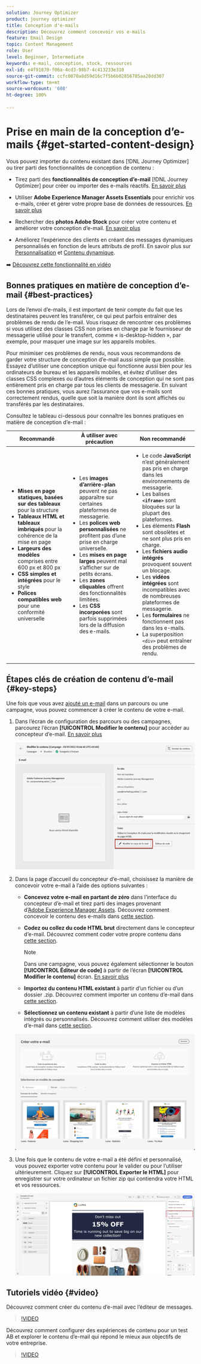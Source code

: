 ```yaml
---
solution: Journey Optimizer
product: journey optimizer
title: Conception d'e-mails
description: Découvrez comment concevoir vos e-mails
feature: Email Design
topic: Content Management
role: User
level: Beginner, Intermediate
keywords: e-mail, conception, stock, ressources
exl-id: e4f91870-f06a-4cd3-98b7-4c413233e310
source-git-commit: ccfc0870a8d59d16c7f5b6b02856785aa28dd307
workflow-type: tm+mt
source-wordcount: '608'
ht-degree: 100%

---
```


# Prise en main de la conception d’e-mails {#get-started-content-design}

Vous pouvez importer du contenu existant dans [!DNL Journey Optimizer] ou tirer parti des fonctionnalités de conception de contenu :

* Tirez parti des **fonctionnalités de conception d’e-mail** [!DNL Journey Optimizer] pour créer ou importer des e-mails réactifs. [En savoir plus](content-from-scratch.md)

* Utiliser **Adobe Experience Manager Assets Essentials** pour enrichir vos e-mails, créer et gérer votre propre base de données de ressources. [En savoir plus](../integrations/assets.md)

* Rechercher des **photos Adobe Stock** pour créer votre contenu et améliorer votre conception d’e-mail. [En savoir plus](../integrations/stock.md)

* Améliorez l’expérience des clients en créant des messages dynamiques personnalisés en fonction de leurs attributs de profil. En savoir plus sur [Personnalisation](../personalization/personalize.md) et [Contenu dynamique](../personalization/get-started-dynamic-content.md).

➡️ [Découvrez cette fonctionnalité en vidéo](#video)

## Bonnes pratiques en matière de conception d’e-mail {#best-practices}

Lors de l’envoi d’e-mails, il est important de tenir compte du fait que les destinataires peuvent les transférer, ce qui peut parfois entraîner des problèmes de rendu de l’e-mail. Vous risquez de rencontrer ces problèmes si vous utilisez des classes CSS non prises en charge par le fournisseur de messagerie utilisé pour le transfert, comme « is-desktop-hidden », par exemple, pour masquer une image sur les appareils mobiles.

Pour minimiser ces problèmes de rendu, nous vous recommandons de garder votre structure de conception d’e-mail aussi simple que possible. Essayez d’utiliser une conception unique qui fonctionne aussi bien pour les ordinateurs de bureau et les appareils mobiles, et évitez d’utiliser des classes CSS complexes ou d’autres éléments de conception qui ne sont pas entièrement pris en charge par tous les clients de messagerie. En suivant ces bonnes pratiques, vous aurez l’assurance que vos e-mails sont correctement rendus, quelle que soit la manière dont ils sont affichés ou transférés par les destinataires.

Consultez le tableau ci-dessous pour connaître les bonnes pratiques en matière de conception d’e-mail :

| Recommandé | À utiliser avec précaution | Non recommandé |
|-|-|-|
| <ul><li><b>Mises en page statiques, basées sur des tableaux</b> pour la structure</li> <li><b>Tableaux HTML et tableaux imbriqués</b> pour la cohérence de la mise en page</li> <li><b>Largeurs des modèles</b> comprises entre 600 px et 800 px </li> <li><b>CSS simples et intégrées</b> pour le style </li> <li><b>Polices compatibles web</b> pour une conformité universelle</li> | <ul><li>Les <b>images d’arrière-plan</b> peuvent ne pas apparaître sur certaines plateformes de messagerie.</li><li>Les <b>polices web personnalisées</b> ne profitent pas d’une prise en charge universelle.</li><li>Les <b>mises en page larges</b> peuvent mal s’afficher sur de petits écrans.</li><li>Les <b>zones cliquables</b> offrent des fonctionnalités limitées.</li><li>Les <b>CSS incorporées</b> sont parfois supprimées lors de la diffusion des e-mails.</li> | <ul><li>Le code <b>JavaScript</b> n’est généralement pas pris en charge dans les environnements de messagerie.</li> <li> Les balises <b>`<iframe>`</b> sont bloquées sur la plupart des plateformes. </li> <li>Les éléments <b>Flash</b> sont obsolètes et ne sont plus pris en charge.</li> <li>Les <b>fichiers audio intégrés</b> provoquent souvent un blocage.</li> <li>Les <b>vidéos intégrées</b> sont incompatibles avec de nombreuses plateformes de messagerie.</li> <li> Les <b>formulaires</b> ne fonctionnent pas dans les e-mails.</li> <li> La superposition `<div>` peut entraîner des problèmes de rendu.</li> |

## Étapes clés de création de contenu d’e-mail {#key-steps}

Une fois que vous avez [ajouté un e-mail](create-email.md) dans un parcours ou une campagne, vous pouvez commencer à créer le contenu de votre e-mail.

1. Dans l’écran de configuration des parcours ou des campagnes, parcourez l’écran **[!UICONTROL Modifier le contenu]** pour accéder au concepteur d’e-mail. [En savoir plus](create-email.md#define-email-content)

   ![](assets/email_designer_edit_email_body.png)

1. Dans la page d’accueil du concepteur d’e-mail, choisissez la manière de concevoir votre e-mail à l’aide des options suivantes :

   * **Concevez votre e-mail en partant de zéro** dans lʼinterface du concepteur d’e-mail et tirez parti des images provenant dʼ[Adobe Experience Manager Assets](../integrations/assets.md). Découvrez comment concevoir le contenu des e-mails dans [cette section](content-from-scratch.md).

   * **Codez ou collez du code HTML brut** directement dans le concepteur d’e-mail. Découvrez comment coder votre propre contenu dans [cette section](code-content.md).

     >[!NOTE]
     >
     >Dans une campagne, vous pouvez également sélectionner le bouton **[!UICONTROL Éditeur de code]** à partir de l’écran **[!UICONTROL Modifier le contenu]** écran. [En savoir plus](create-email.md#define-email-content)

   * **Importez du contenu HTML existant** à partir d’un fichier ou d’un dossier .zip. Découvrez comment importer un contenu d’e-mail dans [cette section](existing-content.md).

   * **Sélectionnez un contenu existant** à partir d’une liste de modèles intégrés ou personnalisés. Découvrez comment utiliser des modèles d’e-mail dans [cette section](../email/use-email-templates.md).

   ![](assets/email_designer_create_options.png)

1. Une fois que le contenu de votre e-mail a été défini et personnalisé, vous pouvez exporter votre contenu pour le valider ou pour l’utiliser ultérieurement. Cliquez sur **[!UICONTROL Exporter le HTML]** pour enregistrer sur votre ordinateur un fichier zip qui contiendra votre HTML et vos ressources.

   ![](assets/email_designer_export.png)

## Tutoriels vidéo {#video}

Découvrez comment créer du contenu d’e-mail avec l’éditeur de messages.

>[!VIDEO](https://video.tv.adobe.com/v/3416232?quality=12&captions=fre_fr)

Découvrez comment configurer des expériences de contenu pour un test AB et explorer le contenu d’e-mail qui répond le mieux aux objectifs de votre entreprise.

>[!VIDEO](https://video.tv.adobe.com/v/3447333?captions=fre_fr)
